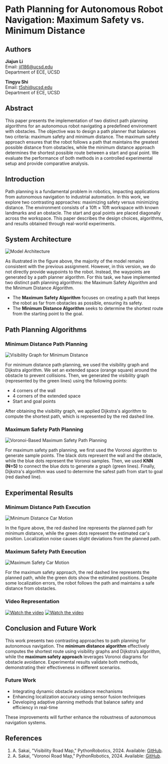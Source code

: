 # Path Planning for Autonomous Robot Navigation: Maximum Safety vs. Minimum Distance

## Authors
**Jiajun Li**  
Email: jil186@ucsd.edu  
Department of ECE, UCSD  

**Tingyu Shi**  
Email: t5shi@ucsd.edu  
Department of ECE, UCSD  

## Abstract
This paper presents the implementation of two distinct path planning algorithms for an autonomous robot navigating a predefined environment with obstacles. The objective was to design a path planner that balances two criteria: maximum safety and minimum distance. The maximum safety approach ensures that the robot follows a path that maintains the greatest possible distance from obstacles, while the minimum distance approach determines the shortest possible route between a start and goal point. We evaluate the performance of both methods in a controlled experimental setup and provide comparative analysis.

## Introduction
Path planning is a fundamental problem in robotics, impacting applications from autonomous navigation to industrial automation. In this work, we explore two contrasting approaches: maximizing safety versus minimizing distance. The environment consists of a 10ft × 10ft workspace with known landmarks and an obstacle. The start and goal points are placed diagonally across the workspace. This paper describes the design choices, algorithms, and results obtained through real-world experiments.

## System Architecture
![Model Architecture](./img/Model_Architecture.png)

As illustrated in the figure above, the majority of the model remains consistent with the previous assignment. However, in this version, we do not directly provide waypoints to the robot. Instead, the waypoints are generated by a path planner algorithm. For this task, we have implemented two distinct path planning algorithms: the Maximum Safety Algorithm and the Minimum Distance Algorithm.

- The **Maximum Safety Algorithm** focuses on creating a path that keeps the robot as far from obstacles as possible, ensuring its safety.
- The **Minimum Distance Algorithm** seeks to determine the shortest route from the starting point to the goal.

## Path Planning Algorithms
### Minimum Distance Path Planning
![Visibility Graph for Minimum Distance](./img/Visibility_Graph.png)

For minimum distance path planning, we used the visibility graph and Dijkstra algorithm. We set an extended space (orange square) around the obstacle to prevent collisions. Then, we generated the visibility graph (represented by the green lines) using the following points:

- 4 corners of the wall
- 4 corners of the extended space
- Start and goal points

After obtaining the visibility graph, we applied Dijkstra's algorithm to compute the shortest path, which is represented by the red dashed line.

### Maximum Safety Path Planning
![Voronoi-Based Maximum Safety Path Planning](./img/voronoi_graph.png)

For maximum safety path planning, we first used the Voronoi algorithm to generate sample points. The black dots represent the wall and the obstacle, while the blue dots represent the Voronoi samples. Then, we used **KNN (N=5)** to connect the blue dots to generate a graph (green lines). Finally, Dijkstra's algorithm was used to determine the safest path from start to goal (red dashed line).

## Experimental Results
### Minimum Distance Path Execution
![Minimum Distance Car Motion](./img/minimum_distance_motion.png)

In the figure above, the red dashed line represents the planned path for minimum distance, while the green dots represent the estimated car's position. Localization noise causes slight deviations from the planned path.

### Maximum Safety Path Execution
![Maximum Safety Car Motion](./img/maximum_safety_motion.png)

For the maximum safety approach, the red dashed line represents the planned path, while the green dots show the estimated positions. Despite some localization errors, the robot follows the path and maintains a safe distance from obstacles.
### Video Representation
[![Watch the video](./img/video1.png)](https://youtu.be/pjOQJUsrepY) 
[![Watch the video](./img/video2.png)](https://youtu.be/FdMfx6F-wpE) 


## Conclusion and Future Work
This work presents two contrasting approaches to path planning for autonomous navigation. The **minimum distance algorithm** effectively computes the shortest route using visibility graphs and Dijkstra’s algorithm, while the **maximum safety approach** leverages Voronoi diagrams for obstacle avoidance. Experimental results validate both methods, demonstrating their effectiveness in different scenarios.

### Future Work
- Integrating dynamic obstacle avoidance mechanisms
- Enhancing localization accuracy using sensor fusion techniques
- Developing adaptive planning methods that balance safety and efficiency in real-time

These improvements will further enhance the robustness of autonomous navigation systems.

## References

1. A. Sakai, "Visibility Road Map," PythonRobotics, 2024. Available: [GitHub](https://github.com/AtsushiSakai/PythonRobotics/tree/master/PathPlanning/VisibilityRoadMap).
2. A. Sakai, "Voronoi Road Map," PythonRobotics, 2024. Available: [GitHub](https://github.com/AtsushiSakai/PythonRobotics/tree/master/PathPlanning/VoronoiRoadMap).

